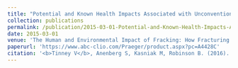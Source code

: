 ```yaml
---
title: "Potential and Known Health Impacts Associated with Unconventional Natural Gas Extraction"
collection: publications
permalink: /publication/2015-03-01-Potential-and-Known-Health-Impacts-Associated-with-Unconventional-Natural-Gas-Extraction
date: 2015-03-01
venue: 'The Human and Environmental Impact of Fracking: How Fracturing Shale for Gas Affects Us and Our World'
paperurl: 'https://www.abc-clio.com/Praeger/product.aspx?pc=A4428C'
citation: '<b>Tinney V</b>, Anenberg S, Kasniak M, Robinson B. (2016). &quot;Potential and Known Health Impacts Associated with Unconventional Natural Gas Extraction.&quot; <i>In M Finkel, ed. The Human and Environmental Impact of Fracking: How Fracturing Shale for Gas Affects Us and Our World</i>. Santa Monica, CA: Praeger; 2015:1-22.'
---
```

